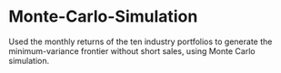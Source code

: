 # Monte-Carlo-Simulation
Used the monthly returns of the ten industry portfolios to generate the minimum-variance frontier  without short sales, using Monte Carlo simulation. 
